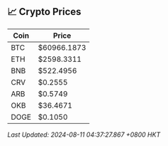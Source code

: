 ## 📈 Crypto Prices

| Coin | Price |
| ---- | ----- |
| BTC | $60966.1873 |
| ETH | $2598.3311 |
| BNB | $522.4956 |
| CRV | $0.2555 |
| ARB | $0.5749 |
| OKB | $36.4671 |
| DOGE | $0.1050 |

_Last Updated: 2024-08-11 04:37:27.867 +0800 HKT_